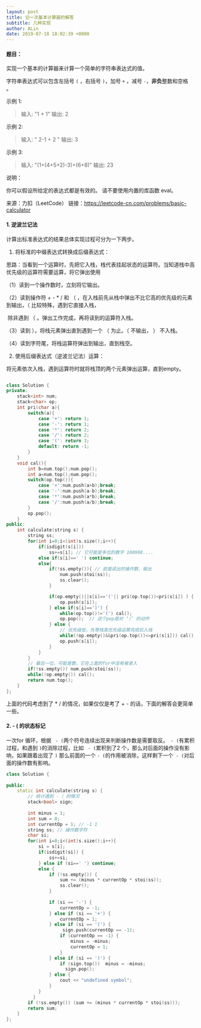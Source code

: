 ```yaml
---
layout: post
title: 记一次基本计算器的解答
subtitle: 几种实现
author: ALin
date: 2019-07-18 18:02:39 +0800
---
```


#### 题目：

实现一个基本的计算器来计算一个简单的字符串表达式的值。

字符串表达式可以包含左括号 `(` ，右括号 `)`，加号 `+` ，减号 `-`，**非负**整数和空格 ` `。

示例 1:

>输入: "1 + 1"
>输出: 2

示例 2:

> 输入: " 2-1 + 2 "
> 输出: 3

示例 3:

> 输入: "(1+(4+5+2)-3)+(6+8)"
> 输出: 23

说明：

你可以假设所给定的表达式都是有效的。
请不要使用内置的库函数 eval。

来源：力扣（LeetCode）
链接：https://leetcode-cn.com/problems/basic-calculator

#### 1. 逆波兰记法

计算出标准表达式的结果总体实现过程可分为一下两步。

1. 将标准的中缀表达式转换成后缀表达式：

 思路：当看到一个运算时，先把它入栈，栈代表挂起状态的运算符。当知道栈中高优先级的运算符需要运算，将它弹出使用

 （1）读到一个操作数时，立刻将它输出。

 （2）读到操作符 + - * / 和 （ ，在入栈前先从栈中弹出不比它高的优先级的元素到输出，（ 比较特殊，遇到它直接入栈，

​     除非遇到 （ 。弹出工作完成，再将读到的运算符入栈。

 （3）读到 ），将栈元素弹出直到遇到一个 （ 为止。（ 不输出， ） 不入栈。

 （4）读到字符尾，将栈运算符弹出到输出，直到栈空。

2. 使用后缀表达式（逆波兰记法）运算：

 将元素依次入栈，遇到运算符时就将栈顶的两个元素弹出运算，直到empty。

```c++

class Solution {
private:
    stack<int> num;
    stack<char> op;
    int pri(char a){
        switch(a){
            case '+': return 1;
            case '-': return 1;
            case '*': return 2;
            case '/': return 2;
            case '(': return 3;
            default: return -1;
        }
    }
    void cal(){
        int b=num.top();num.pop();
        int a=num.top();num.pop();
        switch(op.top()){
            case '+':num.push(a+b);break;
            case '-':num.push(a-b);break;
            case '*':num.push(a*b);break;
            case '/':num.push(a/b);break;
        }
        op.pop();
    }
public:
    int calculate(string s) {
        string ss;
        for(int i=0;i<(int)s.size();i++){
            if(isdigit(s[i]))
                ss+=s[i]; // 它可能是多位的数字 100908....
            else if(s[i]==' ') continue;
            else{
                if(!ss.empty()){ // 前面读出的操作数，输出
                    num.push(stoi(ss));
                    ss.clear();
                }

                if(op.empty()||s[i]=='('|| pri(op.top())<pri(s[i]) ) { // 优先级比栈顶直接入栈
                    op.push(s[i]);
                } else if(s[i]==')') {
                    while(op.top()!='(') cal();
                    op.pop();  // 这个pop是对 ‘（’ 的动作
                } else {
                    // 优先级低，先等栈高优先级运算完成后入栈
                    while(!op.empty()&&pri(op.top())<=pri(s[i])) cal();
                    op.push(s[i]);
                }
            }
        }
        // 最后一位，可能是数，它在上面的for中没有被录入
        if(!ss.empty()) num.push(stoi(ss));
        while(!op.empty()) cal();
        return num.top();
    }
};

```

上面的代码考虑到了 * / 的情况，如果仅仅是考了 + - 的话，下面的解答会更简单一些。

#### 2.  - ( 的状态标记

一次for 循环，根据     ` - (`两个符号连续出现来判断操作数是需要取反。` - (`有累积过程，和遇到 `)`的消除过程，比如 ` - (`累积到了2 个，那么对后面的操作没有影响，如果跟着出现了 `)` 那么前面的一个 `- (`的作用被消除，这样剩下一个` - (`对后面的操作数有影响。

```c++
class Solution {
    
public:
    static int calculate(string s) {
        // 统计遇到 -（ 的情况
        stack<bool> sign;
        
        int minus = 1;
        int sum = 0;
        int currentOp = 1; // -1 1
        string ss; // 操作数字符
        char si;
        for(int i=0;i<(int)s.size();i++){
            si = s[i];
            if(isdigit(si)) {
                ss+=si;
            } else if (si==' ') continue;
            else {
                if (!ss.empty()) {
                    sum += (minus * currentOp * stoi(ss));
                    ss.clear();
                }
                
                if (si == '-') {
                    currentOp = -1;
                } else if (si == '+') {
                    currentOp = 1;
                } else if (si == '(') {
                     sign.push(currentOp == -1);
                    if (currentOp == -1) {
                        minus = -minus;
                        currentOp = 1;
                    }
                } else if (si == ')') {
                    if (sign.top())  minus = -minus;
                      sign.pop();
                } else {
                    cout << "undefined symbol";
                }
            }
          }
        if (!ss.empty()) (sum += (minus * currentOp * stoi(ss)));
        return sum;
    }
};
```

